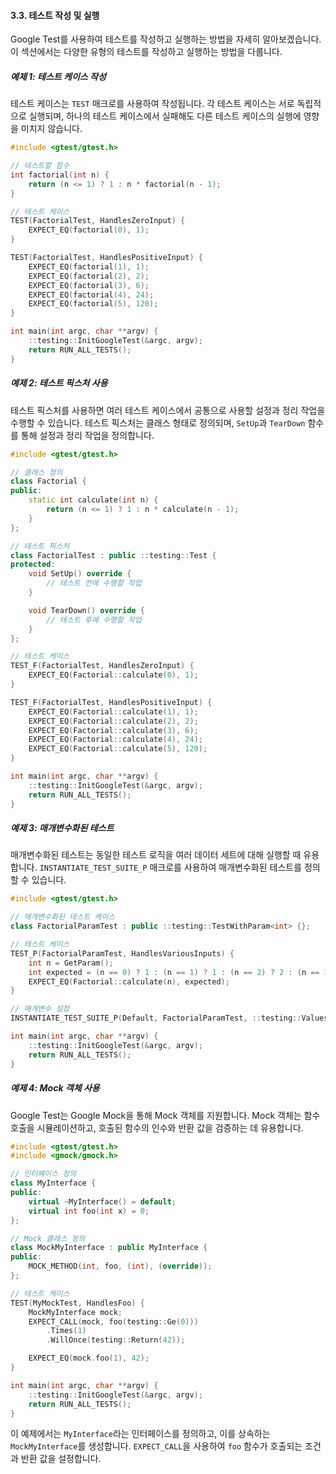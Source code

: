 #### 3.3. 테스트 작성 및 실행

Google Test를 사용하여 테스트를 작성하고 실행하는 방법을 자세히 알아보겠습니다. 이 섹션에서는 다양한 유형의 테스트를 작성하고 실행하는 방법을 다룹니다.

##### 예제 1: 테스트 케이스 작성

테스트 케이스는 `TEST` 매크로를 사용하여 작성됩니다. 각 테스트 케이스는 서로 독립적으로 실행되며, 하나의 테스트 케이스에서 실패해도 다른 테스트 케이스의 실행에 영향을 미치지 않습니다.

```cpp
#include <gtest/gtest.h>

// 테스트할 함수
int factorial(int n) {
    return (n <= 1) ? 1 : n * factorial(n - 1);
}

// 테스트 케이스
TEST(FactorialTest, HandlesZeroInput) {
    EXPECT_EQ(factorial(0), 1);
}

TEST(FactorialTest, HandlesPositiveInput) {
    EXPECT_EQ(factorial(1), 1);
    EXPECT_EQ(factorial(2), 2);
    EXPECT_EQ(factorial(3), 6);
    EXPECT_EQ(factorial(4), 24);
    EXPECT_EQ(factorial(5), 120);
}

int main(int argc, char **argv) {
    ::testing::InitGoogleTest(&argc, argv);
    return RUN_ALL_TESTS();
}
```

##### 예제 2: 테스트 픽스처 사용

테스트 픽스처를 사용하면 여러 테스트 케이스에서 공통으로 사용할 설정과 정리 작업을 수행할 수 있습니다. 테스트 픽스처는 클래스 형태로 정의되며, `SetUp`과 `TearDown` 함수를 통해 설정과 정리 작업을 정의합니다.

```cpp
#include <gtest/gtest.h>

// 클래스 정의
class Factorial {
public:
    static int calculate(int n) {
        return (n <= 1) ? 1 : n * calculate(n - 1);
    }
};

// 테스트 픽스처
class FactorialTest : public ::testing::Test {
protected:
    void SetUp() override {
        // 테스트 전에 수행할 작업
    }

    void TearDown() override {
        // 테스트 후에 수행할 작업
    }
};

// 테스트 케이스
TEST_F(FactorialTest, HandlesZeroInput) {
    EXPECT_EQ(Factorial::calculate(0), 1);
}

TEST_F(FactorialTest, HandlesPositiveInput) {
    EXPECT_EQ(Factorial::calculate(1), 1);
    EXPECT_EQ(Factorial::calculate(2), 2);
    EXPECT_EQ(Factorial::calculate(3), 6);
    EXPECT_EQ(Factorial::calculate(4), 24);
    EXPECT_EQ(Factorial::calculate(5), 120);
}

int main(int argc, char **argv) {
    ::testing::InitGoogleTest(&argc, argv);
    return RUN_ALL_TESTS();
}
```

##### 예제 3: 매개변수화된 테스트

매개변수화된 테스트는 동일한 테스트 로직을 여러 데이터 세트에 대해 실행할 때 유용합니다. `INSTANTIATE_TEST_SUITE_P` 매크로를 사용하여 매개변수화된 테스트를 정의할 수 있습니다.

```cpp
#include <gtest/gtest.h>

// 매개변수화된 테스트 케이스
class FactorialParamTest : public ::testing::TestWithParam<int> {};

// 테스트 케이스
TEST_P(FactorialParamTest, HandlesVariousInputs) {
    int n = GetParam();
    int expected = (n == 0) ? 1 : (n == 1) ? 1 : (n == 2) ? 2 : (n == 3) ? 6 : (n == 4) ? 24 : 120;
    EXPECT_EQ(Factorial::calculate(n), expected);
}

// 매개변수 설정
INSTANTIATE_TEST_SUITE_P(Default, FactorialParamTest, ::testing::Values(0, 1, 2, 3, 4, 5));

int main(int argc, char **argv) {
    ::testing::InitGoogleTest(&argc, argv);
    return RUN_ALL_TESTS();
}
```

##### 예제 4: Mock 객체 사용

Google Test는 Google Mock을 통해 Mock 객체를 지원합니다. Mock 객체는 함수 호출을 시뮬레이션하고, 호출된 함수의 인수와 반환 값을 검증하는 데 유용합니다.

```cpp
#include <gtest/gtest.h>
#include <gmock/gmock.h>

// 인터페이스 정의
class MyInterface {
public:
    virtual ~MyInterface() = default;
    virtual int foo(int x) = 0;
};

// Mock 클래스 정의
class MockMyInterface : public MyInterface {
public:
    MOCK_METHOD(int, foo, (int), (override));
};

// 테스트 케이스
TEST(MyMockTest, HandlesFoo) {
    MockMyInterface mock;
    EXPECT_CALL(mock, foo(testing::Ge(0)))
        .Times(1)
        .WillOnce(testing::Return(42));

    EXPECT_EQ(mock.foo(1), 42);
}

int main(int argc, char **argv) {
    ::testing::InitGoogleTest(&argc, argv);
    return RUN_ALL_TESTS();
}
```

이 예제에서는 `MyInterface`라는 인터페이스를 정의하고, 이를 상속하는 `MockMyInterface`를 생성합니다. `EXPECT_CALL`을 사용하여 `foo` 함수가 호출되는 조건과 반환 값을 설정합니다.
